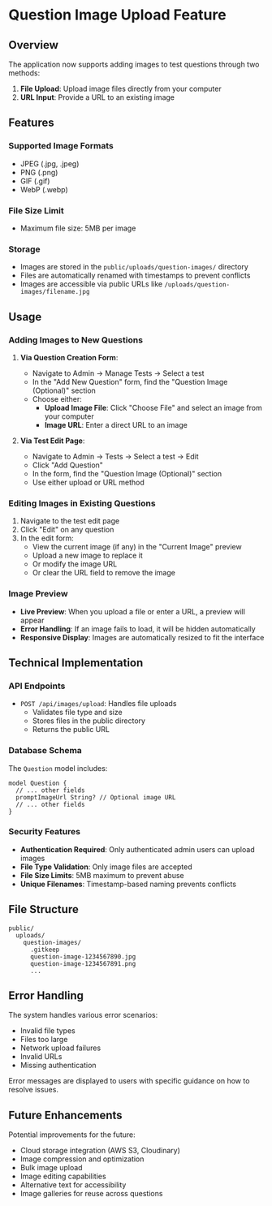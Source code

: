 # Question Image Upload Feature

## Overview

The application now supports adding images to test questions through two methods:

1. **File Upload**: Upload image files directly from your computer
2. **URL Input**: Provide a URL to an existing image

## Features

### Supported Image Formats

- JPEG (.jpg, .jpeg)
- PNG (.png)
- GIF (.gif)
- WebP (.webp)

### File Size Limit

- Maximum file size: 5MB per image

### Storage

- Images are stored in the `public/uploads/question-images/` directory
- Files are automatically renamed with timestamps to prevent conflicts
- Images are accessible via public URLs like `/uploads/question-images/filename.jpg`

## Usage

### Adding Images to New Questions

1. **Via Question Creation Form**:

   - Navigate to Admin → Manage Tests → Select a test
   - In the "Add New Question" form, find the "Question Image (Optional)" section
   - Choose either:
     - **Upload Image File**: Click "Choose File" and select an image from your computer
     - **Image URL**: Enter a direct URL to an image

2. **Via Test Edit Page**:
   - Navigate to Admin → Tests → Select a test → Edit
   - Click "Add Question"
   - In the form, find the "Question Image (Optional)" section
   - Use either upload or URL method

### Editing Images in Existing Questions

1. Navigate to the test edit page
2. Click "Edit" on any question
3. In the edit form:
   - View the current image (if any) in the "Current Image" preview
   - Upload a new image to replace it
   - Or modify the image URL
   - Or clear the URL field to remove the image

### Image Preview

- **Live Preview**: When you upload a file or enter a URL, a preview will appear
- **Error Handling**: If an image fails to load, it will be hidden automatically
- **Responsive Display**: Images are automatically resized to fit the interface

## Technical Implementation

### API Endpoints

- `POST /api/images/upload`: Handles file uploads
  - Validates file type and size
  - Stores files in the public directory
  - Returns the public URL

### Database Schema

The `Question` model includes:

```prisma
model Question {
  // ... other fields
  promptImageUrl String? // Optional image URL
  // ... other fields
}
```

### Security Features

- **Authentication Required**: Only authenticated admin users can upload images
- **File Type Validation**: Only image files are accepted
- **File Size Limits**: 5MB maximum to prevent abuse
- **Unique Filenames**: Timestamp-based naming prevents conflicts

## File Structure

```
public/
  uploads/
    question-images/
      .gitkeep
      question-image-1234567890.jpg
      question-image-1234567891.png
      ...
```

## Error Handling

The system handles various error scenarios:

- Invalid file types
- Files too large
- Network upload failures
- Invalid URLs
- Missing authentication

Error messages are displayed to users with specific guidance on how to resolve issues.

## Future Enhancements

Potential improvements for the future:

- Cloud storage integration (AWS S3, Cloudinary)
- Image compression and optimization
- Bulk image upload
- Image editing capabilities
- Alternative text for accessibility
- Image galleries for reuse across questions
